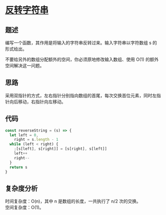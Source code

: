 # [反转字符串](https://leetcode.cn/problems/reverse-string/)

## 题述

编写一个函数，其作用是将输入的字符串反转过来。输入字符串以字符数组 s 的形式给出。

不要给另外的数组分配额外的空间，你必须原地修改输入数组、使用 O(1) 的额外空间解决这一问题。

## 思路

采用双指针的方式，左右指针分别指向数组的首尾，每次交换首位元素，同时左指针向后移动，右指针向左移动。

## 代码

```javascript
const reverseString = (s) => {
  let left = 0,
    right = s.length - 1
  while (left < right) {
    ;[s[left], s[right]] = [s[right], s[left]]
    left++
    right--
  }
  return s
}
```

## 复杂度分析

时间复杂度：O(n)，其中 n 是数组的长度，一共执行了 n/2 次的交换。  
空间复杂度：O(1)。
